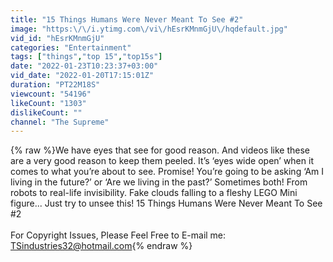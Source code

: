```yaml
---
title: "15 Things Humans Were Never Meant To See #2"
image: "https:\/\/i.ytimg.com\/vi\/hEsrKMnmGjU\/hqdefault.jpg"
vid_id: "hEsrKMnmGjU"
categories: "Entertainment"
tags: ["things","top 15","top15s"]
date: "2022-01-23T10:23:37+03:00"
vid_date: "2022-01-20T17:15:01Z"
duration: "PT22M18S"
viewcount: "54196"
likeCount: "1303"
dislikeCount: ""
channel: "The Supreme"
---
```

{% raw %}We have eyes that see for good reason. And videos like these are a very good reason to keep them peeled. It’s ‘eyes wide open’ when it comes to what you’re about to see. Promise! You’re going to be asking ‘Am I living in the future?’ or ‘Are we living in the past?’ Sometimes both! From robots to real-life invisibility. Fake clouds falling to a fleshy LEGO Mini figure... Just try to unsee this! 15 Things Humans Were Never Meant To See #2<br /><br />For Copyright Issues, Please Feel Free to E-mail me: <br />TSindustries32@hotmail.com{% endraw %}
